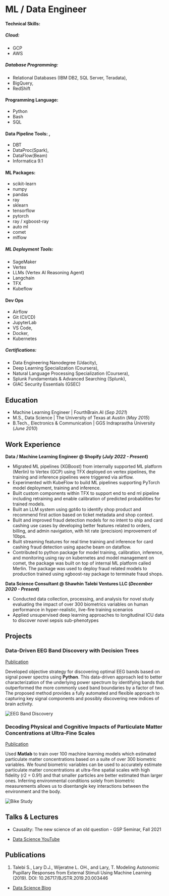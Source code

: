 # ML / Data Engineer

#### Technical Skills: 
##### Cloud: 
- GCP
- AWS
##### Database Programming: 
- Relational Databases (IBM DB2, SQL Server, Teradata),
- BigQuery,
- RedShift
#### Programming Language: 
- Python
- Bash
- SQL
#### Data Pipeline Tools: , 
- DBT
- DataProc(Spark), 
- DataFlow(Beam)
- Informatica 9.1
#### ML Packages:
- scikit-learn
- numpy
- pandas
- ray
- sklearn
- tensorflow
- pytorch
- ray / xgboost-ray
- auto ml
- comet
- mlflow
##### ML Deployment Tools: 
- SageMaker
- Vertex
- LLMs (Vertex AI Reasoning Agent)
- Langchain
- TFX
- Kubeflow 
#### Dev Ops 
- Airflow
- Git (CI/CD)
- JupyterLab
- VS Code,
- Docker,
- Kubernetes 
##### Certifications: 
- Data Engineering Nanodegree (Udacity),
- Deep Learning Specialization (Coursera),
- Natural Language Processing Specialization (Coursera),
- Splunk Fundamentals & Advanced Searching (Splunk),
- GIAC Security Essentials (GSEC)


## Education
- Machine Learning Engineer | FourthBrain.AI (_Sep 2021_)								       		
- M.S., Data Science	| The University of Texas at Austin (_May 2015_)	 			        		
- B.Tech., Electronics & Communication | GGS Indraprastha University (_June 2010_)

## Work Experience
**Data / Machine Learning Engineer @ Shopify (_July 2022 - Present_)**
-	Migrated ML pipelines (XGBoost) from internally supported ML platform (Merlin) to Vertex (GCP) using TFX deployed on vertex pipelines, the training and inference pipelines were triggered via airflow. 
-	Experimented with KubeFlow to build ML pipelines supporting PyTorch model deployment, training and inference.
-	Built custom components within TFX to support end to end ml pipeline including retraining and enable calibration of predicted probabilities for trained models.
-	Built an LLM system using gpt4o to identify shop product and recommend first action based on ticket metadata and shop context.
-	Built and improved fraud detection models for no intent to ship and card cashing use cases by developing better features related to orders, billing, and admin navigation, with hit rate (precision) improvement of 10bps.
-	Built streaming features for real time training and inference for card cashing fraud detection using apache beam on dataflow.
-	Contributed to python package for model training, calibration, inference, and monitoring using ray on kubernetes and model management on comet, the package was built on top of internal ML platform called Merlin. The package was used to deploy fraud related models to production trained using xgboost-ray package to terminate fraud shops.  



**Data Science Consultant @ Shawhin Talebi Ventures LLC (_December 2020 - Present_)**
- Conducted data collection, processing, and analysis for novel study evaluating the impact of over 300 biometrics variables on human performance in hyper-realistic, live-fire training scenarios
- Applied unsupervised deep learning approaches to longitudinal ICU data to discover novel sepsis sub-phenotypes

## Projects
### Data-Driven EEG Band Discovery with Decision Trees
[Publication](https://www.mdpi.com/1424-8220/22/8/3048)

Developed objective strategy for discovering optimal EEG bands based on signal power spectra using **Python**. This data-driven approach led to better characterization of the underlying power spectrum by identifying bands that outperformed the more commonly used band boundaries by a factor of two. The proposed method provides a fully automated and flexible approach to capturing key signal components and possibly discovering new indices of brain activity.

![EEG Band Discovery](/assets/img/eeg_band_discovery.jpeg)

### Decoding Physical and Cognitive Impacts of Particulate Matter Concentrations at Ultra-Fine Scales
[Publication](https://www.mdpi.com/1424-8220/22/11/4240)

Used **Matlab** to train over 100 machine learning models which estimated particulate matter concentrations based on a suite of over 300 biometric variables. We found biometric variables can be used to accurately estimate particulate matter concentrations at ultra-fine spatial scales with high fidelity (r2 = 0.91) and that smaller particles are better estimated than larger ones. Inferring environmental conditions solely from biometric measurements allows us to disentangle key interactions between the environment and the body.

![Bike Study](/assets/img/bike_study.jpeg)

## Talks & Lectures
- Causality: The new science of an old question - GSP Seminar, Fall 2021


- [Data Science YouTube](https://www.youtube.com/channel/UCa9gErQ9AE5jT2DZLjXBIdA)

## Publications
1. Talebi S., Lary D.J., Wijeratne L. OH., and Lary, T. Modeling Autonomic Pupillary Responses from External Stimuli Using Machine Learning (2019). DOI: 10.26717/BJSTR.2019.20.003446


- [Data Science Blog](https://medium.com/@shawhin)
